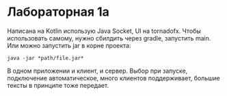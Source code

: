 # Лабораторная 1а
Написана на Kotlin использую Java Socket, UI на tornadofx. Чтобы использовать самому, нужно сбилдить через gradle, запустить main.
Или можно запустить jar в корне проекта:
    
    java -jar *path/file.jar*
  
В одном приложении и клиент, и сервер. Выбор при запуске, подключение автоматическое, много клиентов поддерживает, большие тексты в принципе тоже передает.
